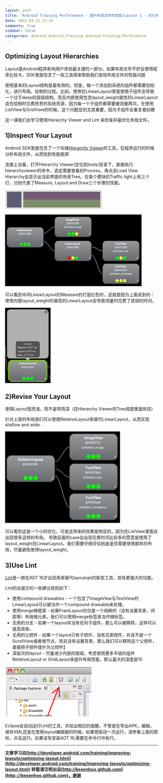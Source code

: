 ```yaml
---
layout: post
title: "Android Training Performance - 提升布局文件的性能(Lesson 1 - 优化布局的层级)"
date: 2012-03-21 17:14
comments: true
sidebar: false
categories: Android Android:Training Android:Training:Performance
---
```


## Optimizing Layout Hierarchies
Layout是Android程序影响用户体验最关键的一部分。如果布局文件不好会使得程序比较卡。SDK里面包含了一些工具用来帮助我们发现布局文件的性能问题

使用基本的Layout结构是最有效的。但是，每一个添加到系统的组件都需要初始化，进行布局，绘制的过程。比如，使用在LinearLayout里面使用子组件会导致一个过于deep的层级结构。而且内嵌使用包含layout_weight属性的LinearLayout会在绘制时花费昂贵的系统资源，因为每一个子组件都需要被测量两次。在使用ListView与GridView的时候，这个问题显的尤其重要，因为子组件会重复被创建

这一课我们会学习使用Hierarchy Viewer and Lint 来检查并最优化布局文件。

<!-- More -->

## 1)Inspect Your Layout
Android SDK里面包含了一个叫做[Hierarchy Viewer](http://developer.android.com/tools/help/hierarchy-viewer.html)的工具，在程序运行的时候分析布局文件，从而找到性能瓶颈

连接上设备，打开Hierarchy Viewer(定位到tools/目录下，直接执行hierarchyviewer的命令，选定需要查看的Process，再点击Load View Hierarchy会显示出当前界面的布局Tree。在每个模块的Traffic light上有三个灯，分别代表了Measure, Layout and Draw三个步骤的性能。

![layout-listitem.png](/images/articles/layout-listitem.png "Figure 1. ListView每个Item的常见布局.")

![hierarchy-linearlayout.png](/images/articles/hierarchy-linearlayout.png "Figure 2. 上面显示了对应与图片1的布局层级信息.")

可以看到中间LinearLayout的Measure的灯是红色的，这就是因为上面说到的：使用内嵌layout_weight的属性的LinearLayout会导致测量时花费了双倍的时间。

![hierarchy-layouttimes.png](/images/articles/hierarchy-layouttimes.png "Figure 3. 点击某个模块会显示具体每个步骤所花费的时间。")

## 2)Revise Your Layout
使得Layout宽而浅，而不是窄而深（在Hierarchy Viewer的Tree视图里面体现）

针对上面的布局我们可以使用RelativeLayout来替代LinearLayout，从而实现shallow and wide.

![hierarchy-relativelayout.png](/images/articles/hierarchy-relativelayout.png "Figure 4. 改用RelativeLayout来实现图片1的布局。")

可以看到这是一个小的优化，可是这带来的效果是明显的，因为在ListView里面会出现很多这样的布局。
导致前面的case会出现花费时间比较多的愿意是使用了layout_weight在LinearLayout。我们需要仔细评估到底是否需要使用那样的布局，尽量避免使用layout_weight。

## 3)Use Lint
[Lint](http://tools.android.com/tips/lint)是一款在ADT 16才出现用来替代layoutopt的新型工具，具有更强大的功能。

Lint的会提示的一些建议规则如下：

* 使用compound drawables - 一个包含了ImageView与TextView的LinearLayout可以被当作一个compound drawable来处理。
* 使用merge根框架 - 如果FramLayout仅仅是一个纯粹的（没有设置背景，间距等）布局根元素，我们可以使用merge标签来当作根标签。
* 无用的分支 - 如果一个layout并没有任何子组件，那么可以被移除，这样可以提高效率。
* 无用的父控件 - 如果一个layout只有子控件，没有兄弟控件，并且不是一个ScrollView或者根节点，而且没有设置背景，那么我们可以移除这个父控件，直接把子控件提升为父控件】
* 深层次的layout - 尽量减少内嵌的层级，考虑使用更多平级的组件 RelativeLayout or GridLayout来提升布局性能，默认最大的深度是10

![lint_icon.png](/images/articles/lint_icon.png)

Eclipse会自动运行Lint的工具，并给出相应的提醒，不管是在导出APK，编辑，保存XML还是在使用layout编辑器的时候。如果想驱动一次运行，请参看上面的图标，点击运行。如果没有安装ADT 16,需要在命令行中执行。

***
**文章学习自[http://developer.android.com/training/improving-layouts/optimizing-layout.html](http://developer.android.com/training/improving-layouts/optimizing-layout.html)**
**转载请注明出自[http://kesenhoo.github.com](http:://kesenhoo.github.com)，谢谢**

